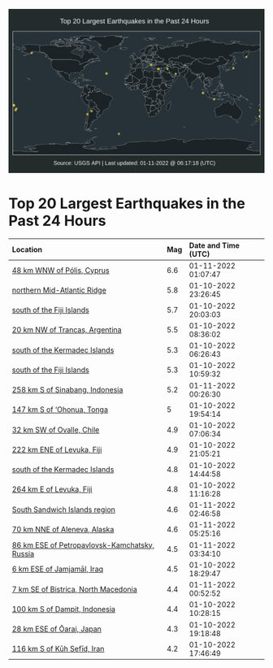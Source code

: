 ![Map](./map.png)

# Top 20 Largest Earthquakes in the Past 24 Hours

| Location | Mag | Date and Time (UTC) |
|:---|:---|:---|
| [48 km WNW of Pólis, Cyprus](https://earthquake.usgs.gov/earthquakes/eventpage/us7000gaqu) | 6.6 | 01-11-2022 01:07:47 |
| [northern Mid-Atlantic Ridge](https://earthquake.usgs.gov/earthquakes/eventpage/us7000gaq7) | 5.8 | 01-10-2022 23:26:45 |
| [south of the Fiji Islands](https://earthquake.usgs.gov/earthquakes/eventpage/us7000gani) | 5.7 | 01-10-2022 20:03:03 |
| [20 km NW of Trancas, Argentina](https://earthquake.usgs.gov/earthquakes/eventpage/us7000gai4) | 5.5 | 01-10-2022 08:36:02 |
| [south of the Kermadec Islands](https://earthquake.usgs.gov/earthquakes/eventpage/us7000gahf) | 5.3 | 01-10-2022 06:26:43 |
| [south of the Fiji Islands](https://earthquake.usgs.gov/earthquakes/eventpage/us7000gaiu) | 5.3 | 01-10-2022 10:59:32 |
| [258 km S of Sinabang, Indonesia](https://earthquake.usgs.gov/earthquakes/eventpage/us7000gaqk) | 5.2 | 01-11-2022 00:26:30 |
| [147 km S of ‘Ohonua, Tonga](https://earthquake.usgs.gov/earthquakes/eventpage/us7000gank) | 5 | 01-10-2022 19:54:14 |
| [32 km SW of Ovalle, Chile](https://earthquake.usgs.gov/earthquakes/eventpage/us7000gahp) | 4.9 | 01-10-2022 07:06:34 |
| [222 km ENE of Levuka, Fiji](https://earthquake.usgs.gov/earthquakes/eventpage/us7000gany) | 4.9 | 01-10-2022 21:05:21 |
| [south of the Kermadec Islands](https://earthquake.usgs.gov/earthquakes/eventpage/us7000gaju) | 4.8 | 01-10-2022 14:44:58 |
| [264 km E of Levuka, Fiji](https://earthquake.usgs.gov/earthquakes/eventpage/us7000gaiz) | 4.8 | 01-10-2022 11:16:28 |
| [South Sandwich Islands region](https://earthquake.usgs.gov/earthquakes/eventpage/us7000garh) | 4.6 | 01-11-2022 02:46:58 |
| [70 km NNE of Aleneva, Alaska](https://earthquake.usgs.gov/earthquakes/eventpage/ak022ia1dkp) | 4.6 | 01-11-2022 05:25:16 |
| [86 km ESE of Petropavlovsk-Kamchatsky, Russia](https://earthquake.usgs.gov/earthquakes/eventpage/us7000garz) | 4.5 | 01-11-2022 03:34:10 |
| [6 km ESE of Jamjamāl, Iraq](https://earthquake.usgs.gov/earthquakes/eventpage/us7000gamy) | 4.5 | 01-10-2022 18:29:47 |
| [7 km SE of Bistrica, North Macedonia](https://earthquake.usgs.gov/earthquakes/eventpage/us7000gaqr) | 4.4 | 01-11-2022 00:52:52 |
| [100 km S of Dampit, Indonesia](https://earthquake.usgs.gov/earthquakes/eventpage/us7000gain) | 4.4 | 01-10-2022 10:28:15 |
| [28 km ESE of Ōarai, Japan](https://earthquake.usgs.gov/earthquakes/eventpage/us7000gan8) | 4.3 | 01-10-2022 19:18:48 |
| [116 km S of Kūh Sefīd, Iran](https://earthquake.usgs.gov/earthquakes/eventpage/us7000gamg) | 4.2 | 01-10-2022 17:46:49 |
